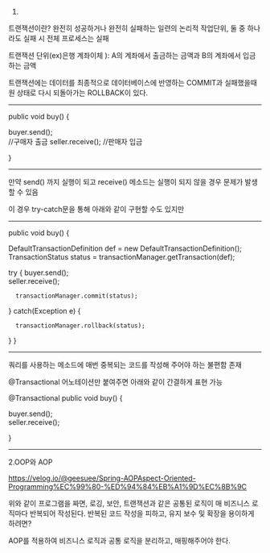 1.

트랜잭션이란? 완전히 성공하거나 완전히 실패하는 일련의 논리적 작업단위, 둘 중 하나라도 실패 시 전체 프로세스는 실패 

트랜잭션 단위(ex)은행 계좌이체 ): A의 계좌에서 출금하는 금액과 B의 계좌에서 입금하는 금액

트랜잭션에는 데이터를 최종적으로 데이터베이스에 반영하는 COMMIT과 실패했을때 원 상태로 다시 되돌아가는 ROLLBACK이 있다.

-----------------------------------------------------------------------------------------------------------------------

public void buy() {

  buyer.send();		
  //구매자 출금
  seller.receive(); 
  //판매자 입금 

}

-----------------------------------------------------------------------------------------------------------------------


만약 send() 까지 실행이 되고 receive() 메소드는 실행이 되지 않을 경우 문제가 발생할 수 있음

이 경우 try-catch문을 통해 아래와 같이 구현할 수도 있지만


-----------------------------------------------------------------------------------------------------------------------
public void buy() {

  DefaultTransactionDefinition def = new DefaultTransactionDefinition();
  TransactionStatus status = transactionManager.getTransaction(def);

  try {
      buyer.send();			
      seller.receive();
      
      transactionManager.commit(status);

  } catch(Exception e) {

      transactionManager.rollback(status);

  } 
}

-----------------------------------------------------------------------------------------------------------------------


쿼리를 사용하는 메소드에 매번 중복되는 코드를 작성해 주어야 하는 불편함 존재

 @Transactional 어노테이션만 붙여주면 아래와 같이 간결하게 표현 가능

@Transactional
public void buy() {

  buyer.send();			
  seller.receive();

}


-----------------------------------------------------------------------------------------------------------------------

2.OOP와 AOP

https://velog.io/@geesuee/Spring-AOPAspect-Oriented-Programming%EC%99%80-%ED%94%84%EB%A1%9D%EC%8B%9C


위와 같이 프로그램을 짜면,
로깅, 보안, 트랜잭션과 같은 공통된 로직이 매 비즈니스 로직마다 반복되어 작성된다. 
반복된 코드 작성을 피하고, 유지 보수 및 확장을 용이하게 하려면?

AOP를 적용하여 비즈니스 로직과 공통 로직을 분리하고, 매핑해주어야 한다. 





